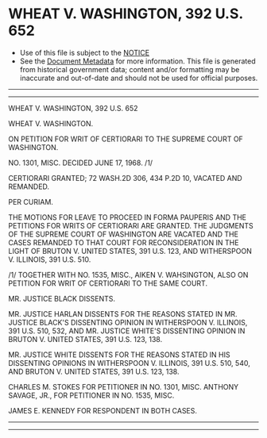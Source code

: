---
---

# WHEAT V. WASHINGTON, 392 U.S. 652

* Use of this file is subject to the [NOTICE](https://github.com/publicdocs/notice/blob/master/NOTICE)
* See the [Document Metadata](../../../) for more information.
  This file is generated from historical government data; content and/or formatting may be inaccurate and out-of-date and should not be used for official purposes.

----------
----------

WHEAT V. WASHINGTON, 392 U.S. 652

WHEAT V. WASHINGTON.

ON PETITION FOR WRIT OF CERTIORARI TO THE SUPREME COURT OF WASHINGTON.

NO. 1301, MISC.  DECIDED JUNE 17, 1968.  /1/

CERTIORARI GRANTED; 72 WASH.2D 306, 434 P.2D 10, VACATED AND REMANDED.

PER CURIAM.

THE MOTIONS FOR LEAVE TO PROCEED IN FORMA PAUPERIS AND THE PETITIONS FOR WRITS OF CERTIORARI ARE GRANTED.  THE JUDGMENTS OF THE SUPREME COURT OF WASHINGTON ARE VACATED AND THE CASES REMANDED TO THAT COURT FOR RECONSIDERATION IN THE LIGHT OF BRUTON V. UNITED STATES, 391 U.S. 123, AND WITHERSPOON V. ILLINOIS, 391 U.S. 510.

/1/  TOGETHER WITH NO. 1535, MISC., AIKEN V. WAHSINGTON, ALSO ON PETITION FOR WRIT OF CERTIORARI TO THE SAME COURT.

MR. JUSTICE BLACK DISSENTS.

MR. JUSTICE HARLAN DISSENTS FOR THE REASONS STATED IN MR. JUSTICE BLACK'S DISSENTING OPINION IN WITHERSPOON V. ILLINOIS, 391 U.S. 510, 532, AND MR. JUSTICE WHITE'S DISSENTING OPINION IN BRUTON V. UNITED STATES, 391 U.S. 123, 138.

MR. JUSTICE WHITE DISSENTS FOR THE REASONS STATED IN HIS DISSENTING OPINIONS IN WITHERSPOON V. ILLINOIS, 391 U.S. 510, 540, AND BRUTON V. UNITED STATES, 391 U.S. 123, 138.

CHARLES M. STOKES FOR PETITIONER IN NO. 1301, MISC.  ANTHONY SAVAGE, JR., FOR PETITIONER IN NO. 1535, MISC.

JAMES E. KENNEDY FOR RESPONDENT IN BOTH CASES.


----------
----------

